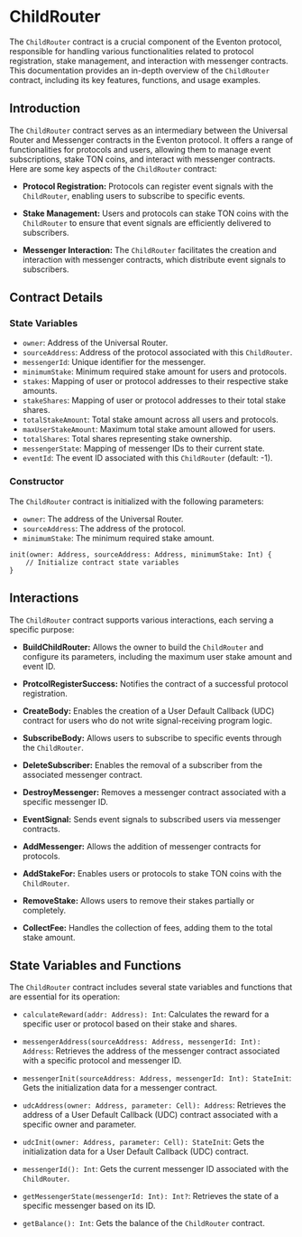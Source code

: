 # ChildRouter

The `ChildRouter` contract is a crucial component of the Eventon protocol, responsible for handling various functionalities related to protocol registration, stake management, and interaction with messenger contracts. This documentation provides an in-depth overview of the `ChildRouter` contract, including its key features, functions, and usage examples.

## Introduction

The `ChildRouter` contract serves as an intermediary between the Universal Router and Messenger contracts in the Eventon protocol. It offers a range of functionalities for protocols and users, allowing them to manage event subscriptions, stake TON coins, and interact with messenger contracts. Here are some key aspects of the `ChildRouter` contract:

- **Protocol Registration:** Protocols can register event signals with the `ChildRouter`, enabling users to subscribe to specific events.

- **Stake Management:** Users and protocols can stake TON coins with the `ChildRouter` to ensure that event signals are efficiently delivered to subscribers.

- **Messenger Interaction:** The `ChildRouter` facilitates the creation and interaction with messenger contracts, which distribute event signals to subscribers.

## Contract Details

### State Variables

- `owner`: Address of the Universal Router.
- `sourceAddress`: Address of the protocol associated with this `ChildRouter`.
- `messengerId`: Unique identifier for the messenger.
- `minimumStake`: Minimum required stake amount for users and protocols.
- `stakes`: Mapping of user or protocol addresses to their respective stake amounts.
- `stakeShares`: Mapping of user or protocol addresses to their total stake shares.
- `totalStakeAmount`: Total stake amount across all users and protocols.
- `maxUserStakeAmount`: Maximum total stake amount allowed for users.
- `totalShares`: Total shares representing stake ownership.
- `messengerState`: Mapping of messenger IDs to their current state.
- `eventId`: The event ID associated with this `ChildRouter` (default: -1).

### Constructor

The `ChildRouter` contract is initialized with the following parameters:

- `owner`: The address of the Universal Router.
- `sourceAddress`: The address of the protocol.
- `minimumStake`: The minimum required stake amount.

```solidity
init(owner: Address, sourceAddress: Address, minimumStake: Int) {
    // Initialize contract state variables
}
```

## Interactions

The `ChildRouter` contract supports various interactions, each serving a specific purpose:

- **BuildChildRouter:** Allows the owner to build the `ChildRouter` and configure its parameters, including the maximum user stake amount and event ID.

- **ProtcolRegisterSuccess:** Notifies the contract of a successful protocol registration.

- **CreateBody:** Enables the creation of a User Default Callback (UDC) contract for users who do not write signal-receiving program logic.

- **SubscribeBody:** Allows users to subscribe to specific events through the `ChildRouter`.

- **DeleteSubscriber:** Enables the removal of a subscriber from the associated messenger contract.

- **DestroyMessenger:** Removes a messenger contract associated with a specific messenger ID.

- **EventSignal:** Sends event signals to subscribed users via messenger contracts.

- **AddMessenger:** Allows the addition of messenger contracts for protocols.

- **AddStakeFor:** Enables users or protocols to stake TON coins with the `ChildRouter`.

- **RemoveStake:** Allows users to remove their stakes partially or completely.

- **CollectFee:** Handles the collection of fees, adding them to the total stake amount.

## State Variables and Functions

The `ChildRouter` contract includes several state variables and functions that are essential for its operation:

- `calculateReward(addr: Address): Int`: Calculates the reward for a specific user or protocol based on their stake and shares.

- `messengerAddress(sourceAddress: Address, messengerId: Int): Address`: Retrieves the address of the messenger contract associated with a specific protocol and messenger ID.

- `messengerInit(sourceAddress: Address, messengerId: Int): StateInit`: Gets the initialization data for a messenger contract.

- `udcAddress(owner: Address, parameter: Cell): Address`: Retrieves the address of a User Default Callback (UDC) contract associated with a specific owner and parameter.

- `udcInit(owner: Address, parameter: Cell): StateInit`: Gets the initialization data for a User Default Callback (UDC) contract.

- `messengerId(): Int`: Gets the current messenger ID associated with the `ChildRouter`.

- `getMessengerState(messengerId: Int): Int?`: Retrieves the state of a specific messenger based on its ID.

- `getBalance(): Int`: Gets the balance of the `ChildRouter` contract.

